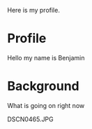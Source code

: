 Here is my profile.
<body>
  <h1>Profile</h1>
  <p> Hello my name is Benjamin</p>
  
<h1>Background</h1>
<p>What is going on right now</p>

DSCN0465.JPG

  </body>
  </html>
